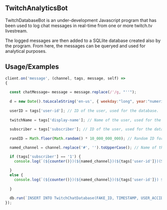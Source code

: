 ## TwitchAnalyticsBot

TwitchDatabaseBot is an under-development Javascript program that has been used to log chat messages in real-time from one or more twitch.tv livestream.

The logged messages are then added to a SQLlite database created also by the program. From here, the messages can be queryed and used for analytical purposes. 


## Usage/Examples

```javascript
client.on('message', (channel, tags, message, self) => 
{
  
  const chatMessage= message = message.replace(/'/g, "''");
  
  d = new Date().toLocaleString('en-us', { weekday:"long", year:"numeric", month:"short", day:"numeric"})
  
  userID = tags['user-id']; // ID of the user, used for the database.
  
  twitchName = tags['display-name']; // Name of the user, used for the database.
  
  subscriber = tags['subscriber']; // ID of the user, used for the database.
  
  randID = Math.floor(Math.random() * 10_000_000_000); // Random ID for the database.

  named_channel = channel.replace('#', '').toUpperCase(); // Name of the channel, without the #.

  if (tags['subscriber'] == '1') {
    console.log(`(${counter()})(${named_channel})(${tags['user-id']})(SUB) ${tags['display-name']}: ${chatMessage}`); // If the user is a subscriber, it will log that to the database.
    
  }
  else {
    console.log(`(${counter()})(${named_channel})(${tags['user-id']}) ${tags['display-name']}: ${chatMessage}`); // If the user is not a subscriber, it will log that to the database.
    
  }

  db.run(`INSERT INTO TwitchChatDatabase(FAKE_ID, TIMESTAMP, USER_ACCID, TWITCH_NAME, CHAT_MESSAGE, CHANNEL) VALUES(?, ?, ?, ?, ?, ?)`, [randID, d, userID, twitchName, chatMessage, named_channel], errorMessage); 
});
```

